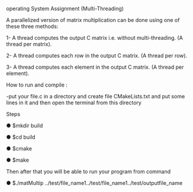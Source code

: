 operating System Assignment (Multi-Threading)

A parallelized version of matrix multiplication can be done using one of these three methods:

1- A thread computes the output C matrix i.e. without multi-threading. (A thread per matrix).

2- A thread computes each row in the output C matrix. (A thread per row).

3- A thread computes each element in the output C matrix. (A thread per element).



How to run and compile :

-put your file.c in a directory and create file CMakeLists.txt and put some lines in it and then open the terminal from this directory

Steps

  ● $mkdir build

  ● $cd build

  ● $cmake

  ● $make

  Then after that you will be able to run your program from command

  ● $./matMultip ../test/file_name1../test/file_name1../test/outputfile_name
  
